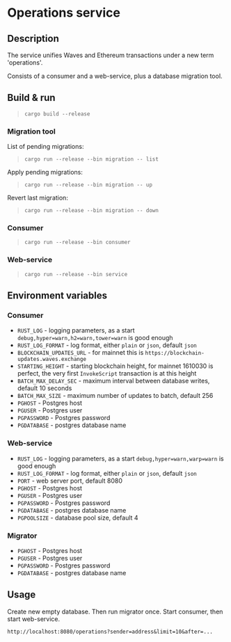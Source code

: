 # Operations service


## Description

The service unifies Waves and Ethereum transactions under a new term 'operations'.

Consists of a consumer and a web-service, plus a database migration tool.


## Build & run

> `cargo build --release`


### Migration tool

List of pending migrations:
> `cargo run --release --bin migration -- list`

Apply pending migrations:
> `cargo run --release --bin migration -- up`

Revert last migration:
> `cargo run --release --bin migration -- down`


### Consumer

> `cargo run --release --bin consumer`


### Web-service

> `cargo run --release --bin service`


## Environment variables


### Consumer

* `RUST_LOG` - logging parameters, as a start `debug,hyper=warn,h2=warn,tower=warn` is good enough
* `RUST_LOG_FORMAT` - log format, either `plain` or `json`, default `json`
* `BLOCKCHAIN_UPDATES_URL` - for mainnet this is `https://blockchain-updates.waves.exchange`
* `STARTING_HEIGHT` - starting blockchain height, for mainnet 1610030 is perfect, the very first `InvokeScript` transaction is at this height
* `BATCH_MAX_DELAY_SEC` - maximum interval between database writes, default 10 seconds
* `BATCH_MAX_SIZE` - maximum number of updates to batch, default 256
* `PGHOST` - Postgres host
* `PGUSER` - Postgres user
* `PGPASSWORD` - Postgres password
* `PGDATABASE` - postgres database name


### Web-service

* `RUST_LOG` - logging parameters, as a start `debug,hyper=warn,warp=warn` is good enough
* `RUST_LOG_FORMAT` - log format, either `plain` or `json`, default `json`
* `PORT` - web server port, default 8080
* `PGHOST` - Postgres host
* `PGUSER` - Postgres user
* `PGPASSWORD` - Postgres password
* `PGDATABASE` - postgres database name
* `PGPOOLSIZE` - database pool size, default 4


### Migrator

* `PGHOST` - Postgres host
* `PGUSER` - Postgres user
* `PGPASSWORD` - Postgres password
* `PGDATABASE` - postgres database name


## Usage

Create new empty database. Then run migrator once. Start consumer, then start web-service.

`http://localhost:8080/operations?sender=address&limit=10&after=...`